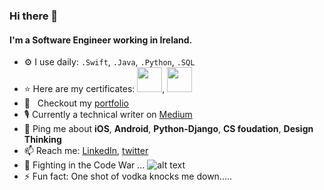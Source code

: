 ### Hi there 👋

#### I'm a Software Engineer working in Ireland.

- ⚙️ I use daily: `.Swift`, `.Java`, `.Python`, `.SQL`
- :star: Here are my certificates: <img src="https://static.scrum.org/web/open-badges/psmi.png" width="40" height="40">, <img src="https://lee-portfolio-image.s3-eu-west-1.amazonaws.com/aws-certified-cloud-practitioner.png" width="40" height="40">
- 🌱 &nbsp; Checkout my [portfolio](http://www.leeqii.com/)
- 🎙  Currently a technical writer on [Medium](https://medium.com/@lee5187415)
- 💬  Ping me about **iOS**, **Android**, **Python-Django**, **CS foudation**, **Design Thinking**
- 📫  Reach me: [LinkedIn](https://www.linkedin.com/in/lee-qi/), [twitter](https://twitter.com/leefromireland)
- :racehorse: Fighting in the Code War ... ![alt text](https://www.codewars.com/users/lee197/badges/micro)
- ⚡️  Fun fact: One shot of vodka knocks me down.....

